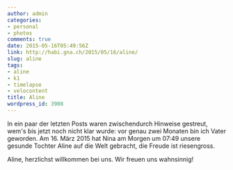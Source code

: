 ```yaml
---
author: admin
categories:
- personal
- photos
comments: true
date: 2015-05-16T05:49:56Z
link: http://habi.gna.ch/2015/05/16/aline/
slug: aline
tags:
- aline
- k1
- timelapse
- velocontent
title: Aline
wordpress_id: 3908
---
```


In ein paar der letzten Posts waren zwischendurch Hinweise gestreut, wem's bis jetzt noch nicht klar wurde: vor genau zwei Monaten bin ich Vater geworden.
Am 16. März 2015 hat Nina am Morgen um 07:49 unsere gesunde Tochter Aline auf die Welt gebracht, die Freude ist riesengross.

Aline, herzlichst willkommen bei uns.
Wir freuen uns wahnsinnig!
